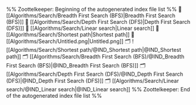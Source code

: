 %% Zoottelkeeper: Beginning of the autogenerated index file list  %%
📄 [[Algorithms/Search/Breadth First Search (BFS)|Breadth First Search (BFS)]]
📄 [[Algorithms/Search/Depth First Search (DFS)|Depth First Search (DFS)]]
📄 [[Algorithms/Search/Linear search|Linear search]]
📄 [[Algorithms/Search/Shortest path|Shortest path]]
📄 [[Algorithms/Search/Untitled.png|Untitled.png]]
🗂️ ![[Algorithms/Search/Shortest path/@IND_Shortest path|@IND_Shortest path]]
🗂️ [[Algorithms/Search/Breadth First Search (BFS)/@IND_Breadth First Search (BFS)|@IND_Breadth First Search (BFS)]]
🗂️ [[Algorithms/Search/Depth First Search (DFS)/@IND_Depth First Search (DFS)|@IND_Depth First Search (DFS)]]
🗂️ [[Algorithms/Search/Linear search/@IND_Linear search|@IND_Linear search]]
%% Zoottelkeeper: End of the autogenerated index file list  %%
